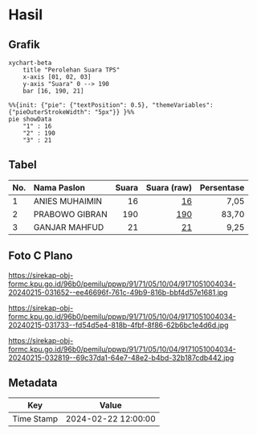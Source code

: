 # Hasil

## Grafik

```mermaid
xychart-beta
    title "Perolehan Suara TPS"
    x-axis [01, 02, 03]
    y-axis "Suara" 0 --> 190
    bar [16, 190, 21]
```

```mermaid
%%{init: {"pie": {"textPosition": 0.5}, "themeVariables": {"pieOuterStrokeWidth": "5px"}} }%%
pie showData
    "1" : 16
    "2" : 190
    "3" : 21
```

## Tabel

| No. | Nama Paslon    | Suara | Suara (raw) | Persentase |
|:--- |:-------------- | -----:| -----------:| ----------:|
| 1   | ANIES MUHAIMIN | 16    | [16][p-1]   | 7,05       |
| 2   | PRABOWO GIBRAN | 190   | [190][p-2]  | 83,70      |
| 3   | GANJAR MAHFUD  | 21    | [21][p-3]   | 9,25       |


[p-1]: https://github.com/gigit-pemilu/pemilu-2024-91-papua/blob/main/pilpres/hitung-suara/sub/91-papua/sub/71-kota-jayapura/sub/05-heram/sub/1004-yabansai/sub/034-tps/sub/paslon-1.txt
[p-2]: https://github.com/gigit-pemilu/pemilu-2024-91-papua/blob/main/pilpres/hitung-suara/sub/91-papua/sub/71-kota-jayapura/sub/05-heram/sub/1004-yabansai/sub/034-tps/sub/paslon-2.txt
[p-3]: https://github.com/gigit-pemilu/pemilu-2024-91-papua/blob/main/pilpres/hitung-suara/sub/91-papua/sub/71-kota-jayapura/sub/05-heram/sub/1004-yabansai/sub/034-tps/sub/paslon-3.txt

## Foto C Plano

https://sirekap-obj-formc.kpu.go.id/96b0/pemilu/ppwp/91/71/05/10/04/9171051004034-20240215-031652--ee46696f-761c-49b9-816b-bbf4d57e1681.jpg

https://sirekap-obj-formc.kpu.go.id/96b0/pemilu/ppwp/91/71/05/10/04/9171051004034-20240215-031733--fd54d5e4-818b-4fbf-8f86-62b6bc1e4d6d.jpg

https://sirekap-obj-formc.kpu.go.id/96b0/pemilu/ppwp/91/71/05/10/04/9171051004034-20240215-032819--69c37da1-64e7-48e2-b4bd-32b187cdb442.jpg


## Metadata

| Key        | Value               |
| ---------- | ------------------- |
| Time Stamp | 2024-02-22 12:00:00 |



